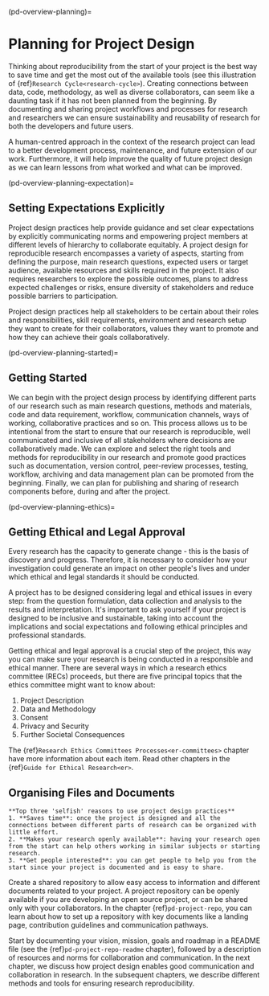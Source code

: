 (pd-overview-planning)=
# Planning for Project Design

Thinking about reproducibility from the start of your project is the best way to save time and get the most out of the available tools (see this illustration of {ref}`Research Cycle<research-cycle>`).
Creating connections between data, code, methodology, as well as diverse collaborators, can seem like a daunting task if it has not been planned from the beginning.
By documenting and sharing project workflows and processes for research and researchers we can ensure sustainability and reusability of research for both the developers and future users.

A human-centred approach in the context of the research project can lead to a better development process, maintenance, and future extension of our work.
Furthermore, it will help improve the quality of future project design as we can learn lessons from what worked and what can be improved.

(pd-overview-planning-expectation)=
## Setting Expectations Explicitly

Project design practices help provide guidance and set clear expectations by explicitly communicating norms and empowering project members at different levels of hierarchy to collaborate equitably.
A project design for reproducible research encompasses a variety of aspects, starting from defining the purpose, main research questions, expected users or target audience, available resources and skills required in the project.
It also requires researchers to explore the possible outcomes, plans to address expected challenges or risks, ensure diversity of stakeholders and reduce possible barriers to participation.

Project design practices help all stakeholders to be certain about their roles and responsibilities, skill requirements, environment and research setup they want to create for their collaborators, values they want to promote and how they can achieve their goals collaboratively.

(pd-overview-planning-started)=
## Getting Started

We can begin with the project design process by identifying different parts of our research such as main research questions, methods and materials, code and data requirement, workflow, communication channels, ways of working, collaborative practices and so on.
This process allows us to be intentional from the start to ensure that our research is reproducible, well communicated and inclusive of all stakeholders where decisions are collaboratively made.
We can explore and select the right tools and methods for reproducibility in our research and promote good practices such as documentation, version control, peer-review processes, testing, workflow, archiving and data management plan can be promoted from the beginning.
Finally, we can plan for publishing and sharing of research components before, during and after the project.

(pd-overview-planning-ethics)=
## Getting Ethical and Legal Approval

Every research has the capacity to generate change - this is the basis of discovery and progress.
Therefore, it is necessary to consider how your investigation could generate an impact on other people's lives and under which ethical and legal standards it should be conducted.

A project has to be designed considering legal and ethical issues in every step: from the question formulation, data collection and analysis to the results and interpretation.
It's important to ask yourself if your project is designed to be inclusive and sustainable, taking into account the implications and social expectations and following ethical principles and professional standards.

Getting ethical and legal approval is a crucial step of the project, this way you can make sure your research is being conducted in a responsible and ethical manner.
There are several ways in which a research ethics committee (RECs) proceeds, but there are five principal topics that the ethics committee might want to know about:

1. Project Description
2. Data and Methodology
3. Consent
4. Privacy and Security
5. Further Societal Consequences

The {ref}`Research Ethics Committees Processes<er-committees>` chapter have more information about each item.
Read other chapters in the {ref}`Guide for Ethical Research<er>`.

## Organising Files and Documents

```{note}
**Top three 'selfish' reasons to use project design practices**
1. **Saves time**: once the project is designed and all the connections between different parts of research can be organized with little effort.
2. **Makes your research openly available**: having your research open from the start can help others working in similar subjects or starting research.
3. **Get people interested**: you can get people to help you from the start since your project is documented and is easy to share.
```

Create a shared repository to allow easy access to information and different documents related to your project.
A project repository can be openly available if you are developing an open source project, or can be shared only with your collaborators.
In the chapter {ref}`pd-project-repo`, you can learn about how to set up a repository with key documents like a landing page, contribution guidelines and communication pathways.

Start by documenting your vision, mission, goals and roadmap in a README file (see the {ref}`pd-project-repo-readme` chapter), followed by a description of resources and norms for collaboration and communication.
In the next chapter, we discuss how project design enables good communication and collaboration in research.
In the subsequent chapters, we describe different methods and tools for ensuring research reproducibility.
